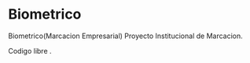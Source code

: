 # Biometrico
Biometrico(Marcacion Empresarial)
Proyecto Institucional de Marcacion.

Codigo libre .
